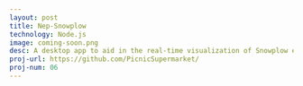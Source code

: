 ```yaml
---
layout: post
title: Nep-Snowplow
technology: Node.js
image: coming-soon.png
desc: A desktop app to aid in the real-time visualization of Snowplow events.
proj-url: https://github.com/PicnicSupermarket/
proj-num: 06
---
```



